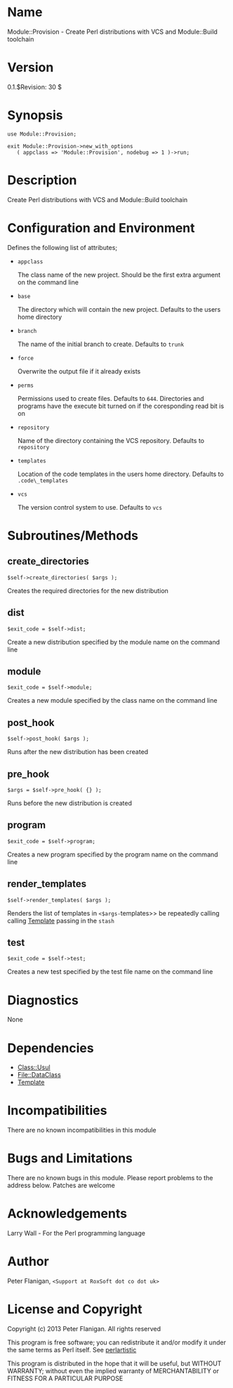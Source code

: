 # Name

Module::Provision - Create Perl distributions with VCS and Module::Build toolchain

# Version

0.1.$Revision: 30 $

# Synopsis

    use Module::Provision;

    exit Module::Provision->new_with_options
       ( appclass => 'Module::Provision', nodebug => 1 )->run;

# Description

Create Perl distributions with VCS and Module::Build toolchain

# Configuration and Environment

Defines the following list of attributes;

- `appclass`

    The class name of the new project. Should be the first extra argument on the
    command line

- `base`

    The directory which will contain the new project. Defaults to the users
    home directory

- `branch`

    The name of the initial branch to create. Defaults to `trunk`

- `force`

    Overwrite the output file if it already exists

- `perms`

    Permissions used to create files. Defaults to `644`. Directories and
    programs have the execute bit turned on if the coresponding read bit
    is on

- `repository`

    Name of the directory containing the VCS repository. Defaults to `repository`

- `templates`

    Location of the code templates in the users home directory. Defaults to
    `.code\_templates`

- `vcs`

    The version control system to use. Defaults to `vcs`

# Subroutines/Methods

## create\_directories

    $self->create_directories( $args );

Creates the required directories for the new distribution

## dist

    $exit_code = $self->dist;

Create a new distribution specified by the module name on the command line

## module

    $exit_code = $self->module;

Creates a new module specified by the class name on the command line

## post\_hook

    $self->post_hook( $args );

Runs after the new distribution has been created

## pre\_hook

    $args = $self->pre_hook( {} );

Runs before the new distribution is created

## program

    $exit_code = $self->program;

Creates a new program specified by the program name on the command line

## render\_templates

    $self->render_templates( $args );

Renders the list of templates in `<$args-`templates>> be repeatedly calling
calling [Template](http://search.cpan.org/perldoc?Template) passing in the `stash`

## test

    $exit_code = $self->test;

Creates a new test specified by the test file name on the command line

# Diagnostics

None

# Dependencies

- [Class::Usul](http://search.cpan.org/perldoc?Class::Usul)
- [File::DataClass](http://search.cpan.org/perldoc?File::DataClass)
- [Template](http://search.cpan.org/perldoc?Template)

# Incompatibilities

There are no known incompatibilities in this module

# Bugs and Limitations

There are no known bugs in this module.
Please report problems to the address below.
Patches are welcome

# Acknowledgements

Larry Wall - For the Perl programming language

# Author

Peter Flanigan, `<Support at RoxSoft dot co dot uk>`

# License and Copyright

Copyright (c) 2013 Peter Flanigan. All rights reserved

This program is free software; you can redistribute it and/or modify it
under the same terms as Perl itself. See [perlartistic](http://search.cpan.org/perldoc?perlartistic)

This program is distributed in the hope that it will be useful,
but WITHOUT WARRANTY; without even the implied warranty of
MERCHANTABILITY or FITNESS FOR A PARTICULAR PURPOSE
